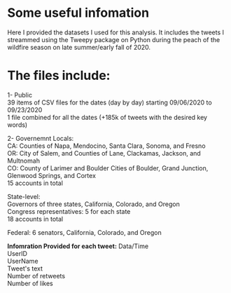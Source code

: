 # Some useful infomation

Here I provided the datasets I used for this analysis. It includes the tweets I streammed using the Tweepy package on Python during the peach of the wildfire season on late summer/early fall of 2020.

# The files include:

1- Public \
  39 items of CSV files for the dates (day by day) starting 09/06/2020 to 09/23/2020 \
  1 file combined for all the dates (+185k of tweets with the desired key words) 
  
2- Governemnt
  Locals: \
  CA: Counties of Napa, Mendocino, Santa Clara, Sonoma, and Fresno \
  OR: City of Salem, and Counties of Lane, Clackamas, Jackson, and Multnomah \
  CO: County of Larimer and Boulder Cities of Boulder, Grand Junction, Glenwood Springs, and Cortex \
  15 accounts in total 
  
  State-level: \
  Governors of three states, California, Colorado, and Oregon \
  Congress representatives: 5 for each state \
  18 accounts in total 
  
  Federal: 6 senators, California, Colorado, and Oregon
  
  **Infomration Provided for each tweet:**
 Data/Time \
 UserID \
 UserName \
 Tweet's text \
 Number of retweets \
 Number of likes
